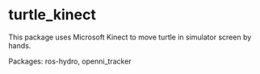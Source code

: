 turtle_kinect
=============
This package uses Microsoft Kinect to move turtle in simulator screen by hands.

Packages: ros-hydro, openni_tracker

